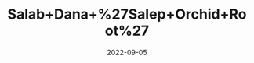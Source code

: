 ---
title: 'Salab+Dana+%27Salep+Orchid+Root%27'
date: '2022-09-05' 
metatag: '' 
inventory: '0' 
draft: false 
# meta description 
shortDescripton: ''
description: 'Herb'
longdescription: ''
featured: True
# product Price
price: '30.0'
# Product Short Description
shortDescription: ''
productID: '96FC641A-0E2D-ED11-9968-005056B3A416'
type: 'products'
category: 'Herb' 
thumnailproduct: 'https://aminsaddiquidawakhana.eralive.net/images/products/96FC641A-0E2D-ED11-9968-005056B3A4161.png' 
images:
  - image: 'images/products/96FC641A-0E2D-ED11-9968-005056B3A4161.png'  
Variants:
---